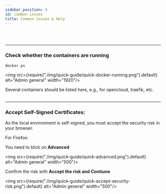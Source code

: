 ```yaml
---
sidebar_position: 4
id: common-issues
title: Common Issues & Help
---
```

<br/><br/>

---

### Check whether the containers are running

```Shell
docker ps
```

<img src={require("./img/quick-guide/quick-docker-running.png").default} alt="Admin general" width="1920"/>

Several containers should be listed here, e.g., for opencloud, traefik, etc.
<br/><br/>

---

### Accept Self-Signed Certificates:

As the local environment is self-signed, you must accept the security risk in your browser.

For Firefox:

You need to klick on **Advanced**

<img src={require("./img/quick-guide/quick-advanced.png").default} alt="Admin general" width="500"/>

Confirm the risk with **Accept the risk and Contiune**

<img src={require("./img/quick-guide/quick-accept-security-risk.png").default} alt="Admin general" width="500"/>